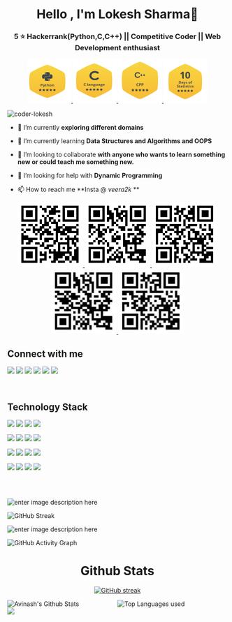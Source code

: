 <h1 align="center">Hello , I'm Lokesh Sharma👋</h1>
<h3 align="center"> 5 ⭐ Hackerrank(Python,C,C++) || Competitive Coder || Web Development enthusiast</h3>


 <p align="center">
  <a href="https://www.hackerrank.com/veerasharma0000">
     <img src="python.png" alt="Logo" width="100" height="100">
     <img src="c.png" alt="Logo" width="100" height="100">
     <img src="mycpp.png" alt="Logo" width="100" height="100">
     <img src="days_10.png" alt="Logo" width="100" height="100">

  </a></p>

<p align="left"> <img src="https://komarev.com/ghpvc/?username=coder-lokesh&label=Profile%20views&color=0e75b6&style=flat" alt="coder-lokesh" /> </p>

- 🔭 I’m currently **exploring different domains**

- 🌱 I’m currently learning **Data Structures and Algorithms and OOPS**

- 👯 I’m looking to collaborate **with anyone who wants to learn something new or could teach me something new.**

- 🤝 I’m looking for help with **Dynamic Programming**

- 📫 How to reach me **Insta @ _veera2k_ **

<p align="center">
  <a href="https://github.com/coder-lokesh/coder-lokesh">
    <img src="my.png" alt="Logo" width="150" height="150">
    <img src="ElectroCode.png" alt="Logo" width="150" height="150">
    <img src="electrocode (1).png" alt="Logo" width="150" height="150">
    <img src="Encounter-Education.png" alt="Logo" width="150" height="150">
   <img src="medicube.png" alt="Logo" width="150" height="150"> 
  </a></p>
  


## Connect with **me**

[<img height="30" src="https://cdn.icon-icons.com/icons2/2530/PNG/512/twitter_button_icon_151835.png" />](https://twitter.com/lokeshs97047988)
[<img height="30" src="https://cdn.icon-icons.com/icons2/2530/PNG/512/instagram_button_icon_151849.png" />](https://www.instagram.com/_veera2k_)
[<img height="30" src="https://cdn.icon-icons.com/icons2/2530/PNG/512/gmail_button_icon_151848.png" />](mailto:sharma.lokesh.222001@gmail.com)
[<img height="30" src="https://cdn.icon-icons.com/icons2/2530/PNG/512/linkedin_button_icon_151847.png" />](https://www.linkedin.com/in/lokesh-sharma-908857193/)
[<img height="30" src="https://cdn.icon-icons.com/icons2/2530/PNG/512/hackerrank_button_icon_151894.png" />](https://www.hackerrank.com/veerasharma0000/)
[<img height="30" src="https://cdn.icon-icons.com/icons2/2530/PNG/512/codechef_button_icon_151902.png" />](https://www.codechef.com/users/coder_lokesh)

<br />

## **Technology Stack**


<code><a href="https://www.python.org/" target="_blank"><img height="50" src="https://www.vectorlogo.zone/logos/python/python-ar21.svg"></a></code>
<code><a href="https://www.r-project.org/" target="_blank"><img height="50" src="https://www.vectorlogo.zone/logos/r-project/r-project-ar21.svg"></a></code>
<code><a href="https://www.dart.dev/" target="_blank"><img height="50" src="https://www.vectorlogo.zone/logos/dartlang/dartlang-ar21.svg"></a></code>
<code><a href="https://www.javascript.com/" target="_blank"><img height="50" src="https://www.vectorlogo.zone/logos/javascript/javascript-ar21.svg"></a></code><br>

<code><a href="https://docs.djangoproject.com/" target="_blank"><img height="50" src="https://www.vectorlogo.zone/logos/djangoproject/djangoproject-ar21.svg"></a></code>
<code><a href="https://www.arduino.cc/" target="_blank"><img height="50" src="https://www.vectorlogo.zone/logos/arduino/arduino-ar21.svg"></a></code>
<code><a href="https://git-scm.com/" target="_blank"><img height="50" src="https://www.vectorlogo.zone/logos/git-scm/git-scm-ar21.svg"></a></code>
<code><a href="https://www.raspberrypi.org/" target="_blank"><img height="50" src="https://www.vectorlogo.zone/logos/raspberrypi/raspberrypi-ar21.svg"></a></code>


<code><a href="https://www.html.com/" target="_blank"><img height="50" src="https://www.vectorlogo.zone/logos/w3_html5/w3_html5-ar21.svg"></a></code>
<code><a href="https://w3.org/Style/CSS/" target="_blank"><img height="50" src="https://www.vectorlogo.zone/logos/netlifyapp_watercss/netlifyapp_watercss-ar21.svg"></a></code>
<code><a href="https://www.getbootstrap.com/" target="_blank"><img height="50" src="https://www.vectorlogo.zone/logos/getbootstrap/getbootstrap-ar21.svg"></a></code>
<code><a href="https://www.php.net/" target="_blank"><img height="50" src="https://www.vectorlogo.zone/logos/php/php-ar21.svg"></a></code>

<code><a href="https://www.aws.amazon.com/" target="_blank"><img height="50" src="https://www.vectorlogo.zone/logos/amazon_aws/amazon_aws-ar21.svg"></a></code>
<code><a href="https://docker.com/" target="_blank"><img height="50" src="https://www.vectorlogo.zone/logos/docker/docker-ar21.svg"></a></code>
<code><a href="https://www.flask.palletsprojects.com/" target="_blank"><img height="50" src="https://www.vectorlogo.zone/logos/pocoo_flask/pocoo_flask-ar21.svg"></a></code>
<code><a href="https://www.linux.org/" target="_blank"><img height="50" src="https://www.vectorlogo.zone/logos/linux/linux-ar21.svg"></a></code>

<br/><br/>

![enter image description here](https://github-readme-stats.vercel.app/api?username=coder-lokesh&theme=dark&show_icons=true)

![GitHub Streak](https://github-readme-streak-stats.herokuapp.com/?user=coder-lokesh&theme=dark&count_private=true)

![enter image description here](https://github-readme-stats.vercel.app/api/top-langs?username=coder-lokesh&theme=dark&show_icons=true)

![GitHub Activity Graph](https://activity-graph.herokuapp.com/graph?username=coder-lokesh&theme=github&count_private=true)  

<h1 align="center">Github Stats</h1>

<div align="center">
  
[![GitHub streak](https://github-readme-streak-stats.herokuapp.com/?user=coder-lokesh&theme=highcontrast)](https://github.com/DenverCoder1/github-readme-streak-stats)

 </div>

<img align="left" alt="Avinash's Github Stats" src="https://github-readme-stats.vercel.app/api?username=coder-lokesh&&show_icons=true&theme=dark" width="50%" />
<img alt="Top Languages used" src="https://github-readme-stats.vercel.app/api/top-langs/?username=coder-lokesh&layout=compact&theme=dark" width="46%" />
<br>
<img src="https://activity-graph.herokuapp.com/graph?username=coder-lokesh&theme=xcode">



